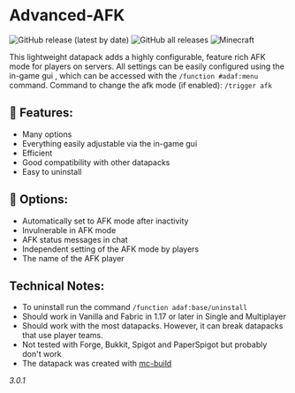 # Advanced-AFK
![GitHub release (latest by date)](https://img.shields.io/github/v/release/2mal3/Advanced-AFK?style=flat-square) ![GitHub all releases](https://img.shields.io/github/downloads/2mal3/Advanced-AFK/total?style=flat-square) ![Minecraft](https://img.shields.io/badge/Minecraft-1.19-orange?style=flat-square)

This lightweight datapack adds a highly configurable, feature rich AFK mode for players on servers. All settings can be easily configured using the in-game gui , which can be accessed with the `/function #adaf:menu` command.
Command to change the afk mode (if enabled): `/trigger afk`

## 📖 Features:
- Many options
- Everything easily adjustable via the in-game gui
- Efficient
- Good compatibility with other datapacks
- Easy to uninstall

## 📝 Options:
- Automatically set to AFK mode after inactivity
- Invulnerable in AFK mode
- AFK status messages in chat
- Independent setting of the AFK mode by players
- The name of the AFK player

## Technical Notes:
- To uninstall run the command `/function adaf:base/uninstall`
- Should work in Vanilla and Fabric in 1.17 or later in Single and Multiplayer
- Should work with the most datapacks. However, it can break datapacks that use player teams.
- Not tested with Forge, Bukkit, Spigot and PaperSpigot but probably don't work
- The datapack was created with [mc-build](https://github.com/mc-build/mc-build)

_3.0.1_
